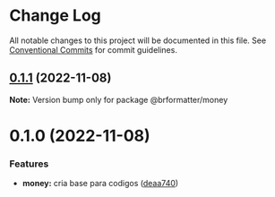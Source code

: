 # Change Log

All notable changes to this project will be documented in this file.
See [Conventional Commits](https://conventionalcommits.org) for commit guidelines.

## [0.1.1](https://github.com/bearkfear/br-formatter/compare/@brformatter/money@0.1.0...@brformatter/money@0.1.1) (2022-11-08)

**Note:** Version bump only for package @brformatter/money

# 0.1.0 (2022-11-08)

### Features

- **money:** cria base para codigos ([deaa740](https://github.com/bearkfear/br-formatter/commit/deaa740a2ca4f0da8d032425c8e6460868fef1f4))
